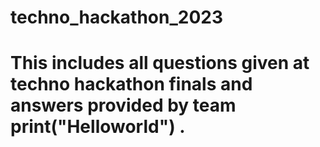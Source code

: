 # techno_hackathon_2023
# This includes all questions given at techno hackathon finals and answers provided by team print("Helloworld") .
